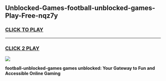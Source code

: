 
## Unblocked-Games-football-unblocked-games-Play-Free-nqz7y
<h3>
<a href="https://premium76.site?title=football-unblocked-games&ref=17A">CLICK TO PLAY</a></h3>
<hr>

<h3>
<a href="https://premium76.site?title=football-unblocked-games&ref=17A">CLICK 2 PLAY</a>
  
</h3>

<a href="https://premium76.site?title=football-unblocked-games&ref=17A"><img src="https://clearcache.store/games.png"></a>


**football-unblocked-games games unblocked: Your Gateway to Fun and Accessible Online Gaming**
